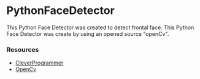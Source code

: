 # PythonFaceDetector
This Python Face Detector was created to detect frontal face.
This Python Face Detector was create  by using an opened source "openCv". 



### Resources
* [CleverProgrammer](https://www.youtube.com/watch?v=XIrOM9oP3pA&t=8131s&ab_channel=CleverProgrammer)
* [OpenCv](https://github.com/opencv/opencv)


